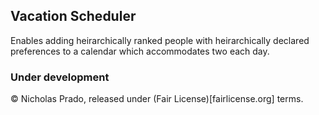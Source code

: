 ## Vacation Scheduler ##

Enables adding heirarchically ranked people with heirarchically declared preferences to a calendar which accommodates two each day.

### Under development ###

&copy; Nicholas Prado, released under (Fair License)[fairlicense.org] terms.
